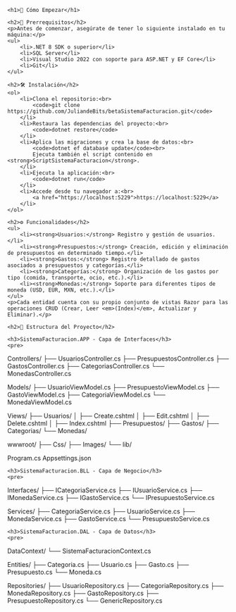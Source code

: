 <!DOCTYPE html>
<html lang="es">
<head>
    <meta charset="UTF-8">
    <title>README - Sistema Facturación</title>
</head>
<body>

    <h1>🚀 Cómo Empezar</h1>

    <h2>🔧 Prerrequisitos</h2>
    <p>Antes de comenzar, asegúrate de tener lo siguiente instalado en tu máquina:</p>
    <ul>
        <li>.NET 8 SDK o superior</li>
        <li>SQL Server</li>
        <li>Visual Studio 2022 con soporte para ASP.NET y EF Core</li>
        <li>Git</li>
    </ul>

    <h2>🛠 Instalación</h2>
    <ol>
        <li>Clona el repositorio:<br>
            <code>git clone https://github.com/JuliandeBits/betaSistemaFacturacion.git</code>
        </li>
        <li>Restaura las dependencias del proyecto:<br>
            <code>dotnet restore</code>
        </li>
        <li>Aplica las migraciones y crea la base de datos:<br>
            <code>dotnet ef database update</code><br>
            Ejecuta también el script contenido en <strong>ScriptSistemaFacturacion</strong>.
        </li>
        <li>Ejecuta la aplicación:<br>
            <code>dotnet run</code>
        </li>
        <li>Accede desde tu navegador a:<br>
            <a href="https://localhost:5229">https://localhost:5229</a>
        </li>
    </ol>

    <h2>⚙️ Funcionalidades</h2>
    <ul>
        <li><strong>Usuarios:</strong> Registro y gestión de usuarios.</li>
        <li><strong>Presupuestos:</strong> Creación, edición y eliminación de presupuestos en determinado tiempo.</li>
        <li><strong>Gastos:</strong> Registro detallado de gastos asociados a presupuestos y categorías.</li>
        <li><strong>Categorías:</strong> Organización de los gastos por tipo (comida, transporte, ocio, etc.).</li>
        <li><strong>Monedas:</strong> Soporte para diferentes tipos de moneda (USD, EUR, MXN, etc.).</li>
    </ul>
    <p>Cada entidad cuenta con su propio conjunto de vistas Razor para las operaciones CRUD (Crear, Leer <em>(Index)</em>, Actualizar y Eliminar).</p>

    <h2>📁 Estructura del Proyecto</h2>

    <h3>SistemaFacturacion.APP - Capa de Interfaces</h3>
    <pre>
Controllers/
├── UsuariosController.cs
├── PresupuestosController.cs
├── GastosController.cs
├── CategoriasController.cs
└── MonedasController.cs

Models/
├── UsuarioViewModel.cs
├── PresupuestoViewModel.cs
├── GastoViewModel.cs
├── CategoriaViewModel.cs
└── MonedaViewModel.cs

Views/
├── Usuarios/
│   ├── Create.cshtml
│   ├── Edit.cshtml
│   ├── Delete.cshtml
│   ├── Index.cshtml
├── Presupuestos/
├── Gastos/
├── Categorias/
└── Monedas/

wwwroot/
├── Css/
├── Images/
└── lib/

Program.cs
Appsettings.json
    </pre>

    <h3>SistemaFacturacion.BLL - Capa de Negocio</h3>
    <pre>
Interfaces/
├── ICategoriaService.cs
├── IUsuarioService.cs
├── IMonedaService.cs
├── IGastoService.cs
└── IPresupuestoService.cs

Services/
├── CategoriaService.cs
├── UsuarioService.cs
├── MonedaService.cs
├── GastoService.cs
└── PresupuestoService.cs
    </pre>

    <h3>SistemaFacturacion.DAL - Capa de Datos</h3>
    <pre>
DataContext/
└── SistemaFacturacionContext.cs

Entities/
├── Categoria.cs
├── Usuario.cs
├── Gasto.cs
├── Presupuesto.cs
└── Moneda.cs

Repositories/
├── UsuarioRepository.cs
├── CategoriaRepository.cs
├── MonedaRepository.cs
├── GastoRepository.cs
├── PresupuestoRepository.cs
└── GenericRepository.cs
    </pre>

</body>
</html>
